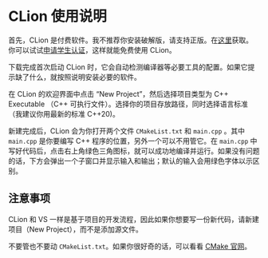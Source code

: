 # CLion 使用说明

首先，CLion 是付费软件。我不推荐你安装破解版，请支持正版。在[这里](https://www.jetbrains.com/zh-cn/clion/download/)获取。你可以试试[申请学生认证](https://www.jetbrains.com/zh-cn/community/education/#students)，这样就能免费使用 CLion。

下载完成首次启动 CLion 时，它会自动检测编译器等必要工具的配置。如果它提示缺了什么，就按照说明安装必要的软件。

在 CLion 的欢迎界面中点击 “New Project”，然后选择项目类型为 C++ Executable （C++ 可执行文件）。选择你的项目存放路径，同时选择语言标准（我建议你用最新的标准 C++20)。

新建完成后，CLion 会为你打开两个文件 `CMakeList.txt` 和 `main.cpp` 。其中 `main.cpp` 是你要编写 C++ 程序的位置，另外一个可以不用管它。在 `main.cpp` 中写好代码后，点击右上角绿色三角图标，就可以成功地编译并运行。如果没有问题的话，下方会弹出一个子窗口并显示输入和输出；默认的输入会用绿色字体以示区别。

## 注意事项

CLion 和 VS 一样是基于项目的开发流程，因此如果你想要写一份新代码，请新建项目（New Project），而不是添加源文件。

不要管也不要动 `CMakeList.txt`。如果你很好奇的话，可以看看 [CMake 官网](https://cmake.org)。